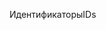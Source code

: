 <span data-ttu-id="5e929-101">Идентификаторы</span><span class="sxs-lookup"><span data-stu-id="5e929-101">IDs</span></span>